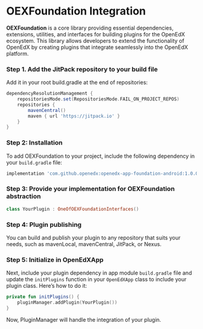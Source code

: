 # OEXFoundation Integration

**OEXFoundation** is a core library providing essential dependencies, extensions, utilities, and interfaces for
building plugins for the OpenEdX ecosystem. This library allows developers to extend the functionality of OpenEdX by
creating plugins that integrate seamlessly into the OpenEdX platform.

### Step 1. Add the JitPack repository to your build file

Add it in your root build.gradle at the end of repositories:

```groovy
dependencyResolutionManagement {
    repositoriesMode.set(RepositoriesMode.FAIL_ON_PROJECT_REPOS)
    repositories {
        mavenCentral()
        maven { url 'https://jitpack.io' }
    }
}
```

### Step 2: Installation

To add OEXFoundation to your project, include the following dependency in your `build.gradle` file:

```groovy
implementation 'com.github.openedx:openedx-app-foundation-android:1.0.0'
```

### Step 3: Provide your implementation for OEXFoundation abstraction

```kotlin
class YourPlugin : OneOfOEXFoundationInterfaces()
```

### Step 4: Plugin publishing

You can build and publish your plugin to any repository that suits your needs, such as mavenLocal, mavenCentral,
JitPack, or Nexus.

### Step 5: Initialize in OpenEdXApp

Next, include your plugin dependency in app module `build.gradle` file and update the `initPlugins` function in
your `OpenEdXApp` class to include your plugin class. Here’s how to do it:

```kotlin
private fun initPlugins() {
    pluginManager.addPlugin(YourPlugin())
}
```

Now, PluginManager will handle the integration of your plugin.
